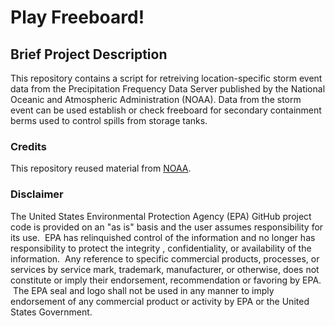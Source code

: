 # Play Freeboard!

## Brief Project Description

This repository contains a script for retreiving location-specific storm event data from the Precipitation Frequency Data Server published by the National Oceanic and Atmospheric Administration (NOAA).  Data from the storm event can be used establish or check freeboard for secondary containment berms used to control spills from storage tanks.

### Credits

This repository reused material from [NOAA](https://hdsc.nws.noaa.gov/pfds/).

### Disclaimer

The United States Environmental Protection Agency (EPA) GitHub project code is provided on an "as is" basis and the user assumes responsibility for its use.  EPA has relinquished control of the information and no longer has responsibility to protect the integrity , confidentiality, or availability of the information.  Any reference to specific commercial products, processes, or services by service mark, trademark, manufacturer, or otherwise, does not constitute or imply their endorsement, recommendation or favoring by EPA.  The EPA seal and logo shall not be used in any manner to imply endorsement of any commercial product or activity by EPA or the United States Government.
